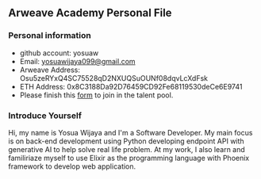 ## Arweave Academy Personal File

### Personal information

- github account: yosuaw
- Email: yosuawijaya099@gmail.com
- Arweave Address: Osu5zeRYxQ4SC75528qD2NXUQSuOUNf08dqvLcXdFsk
- ETH Address: 0x8C3188Da92D76459CD92Fe68119530deCe6E9741
- Please finish this [form](https://docs.google.com/forms/d/e/1FAIpQLSfWA5fIIcBgmRppm3jNz5vmf9Mai_QMVil-2pO4r7YKn_Zhtw/viewform?usp=sf_link) to join in the talent pool.

### Introduce Yourself
 Hi, my name is Yosua Wijaya and I'm a Software Developer. My main focus is on back-end development using Python developing endpoint API with generative AI to help solve real life problem. At my work, I also learn and familiriaze myself to use Elixir as the programming language with Phoenix framework to develop web application. 
